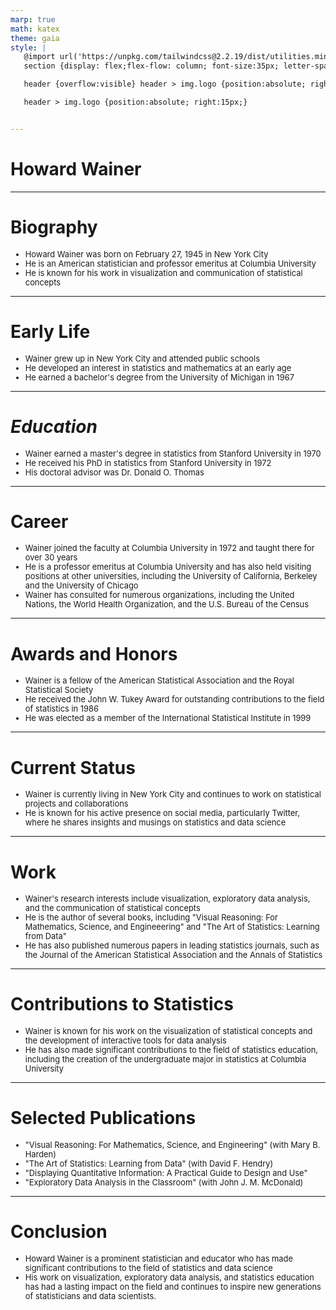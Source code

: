 ```yaml
---
marp: true
math: katex
theme: gaia
style: |
   @import url('https://unpkg.com/tailwindcss@2.2.19/dist/utilities.min.css');
   section {display: flex;flex-flow: column; font-size:35px; letter-spacing:1.4px;}

   header {overflow:visible} header > img.logo {position:absolute; right:15px;}

   header > img.logo {position:absolute; right:15px;}


---
```

<!-- backgroundColor: white -->
<!-- _class: lead -->

 # Howard Wainer

---
<style scoped>p,li {font-size:0.88em}</style>

 # Biography

- Howard Wainer was born on February 27, 1945 in New York City
- He is an American statistician and professor emeritus at Columbia University
- He is known for his work in visualization and communication of statistical concepts

---
<style scoped>p,li {font-size:0.88em}</style>

 # Early Life

- Wainer grew up in New York City and attended public schools
- He developed an interest in statistics and mathematics at an early age
- He earned a bachelor's degree from the University of Michigan in 1967

---
<style scoped>p,li {font-size:0.88em}</style>

 # _Education_
- Wainer earned a master's degree in statistics from Stanford University in 1970
- He received his PhD in statistics from Stanford University in 1972
- His doctoral advisor was Dr. Donald O. Thomas


---
<style scoped>p,li {font-size:0.88em}</style>

 # Career

- Wainer joined the faculty at Columbia University in 1972 and taught there for over 30 years
- He is a professor emeritus at Columbia University and has also held visiting positions at other universities, including the University of California, Berkeley and the University of Chicago
- Wainer has consulted for numerous organizations, including the United Nations, the World Health Organization, and the U.S. Bureau of the Census

---
<style scoped>p,li {font-size:0.88em}</style>

 # Awards and Honors

- Wainer is a fellow of the American Statistical Association and the Royal Statistical Society
- He received the John W. Tukey Award for outstanding contributions to the field of statistics in 1986
- He was elected as a member of the International Statistical Institute in 1999

---
<style scoped>p,li {font-size:0.92em}</style>

 # Current Status

- Wainer is currently living in New York City and continues to work on statistical projects and collaborations
- He is known for his active presence on social media, particularly Twitter, where he shares insights and musings on statistics and data science

---
<style scoped>p,li {font-size:0.88em}</style>

 # Work

- Wainer's research interests include visualization, exploratory data analysis, and the communication of statistical concepts
- He is the author of several books, including "Visual Reasoning: For Mathematics, Science, and Engineeering" and "The Art of Statistics: Learning from Data"
- He has also published numerous papers in leading statistics journals, such as the Journal of the American Statistical Association and the Annals of Statistics

---
<style scoped>p,li {font-size:0.92em}</style>

 # Contributions to Statistics

- Wainer is known for his work on the visualization of statistical concepts and the development of interactive tools for data analysis
- He has also made significant contributions to the field of statistics education, including the creation of the undergraduate major in statistics at Columbia University

---
<style scoped>p,li {font-size:0.84em}</style>

 # Selected Publications

- "Visual Reasoning: For Mathematics, Science, and Engineering" (with Mary B. Harden)
- "The Art of Statistics: Learning from Data" (with David F. Hendry)
- "Displaying Quantitative Information: A Practical Guide to Design and Use"
- "Exploratory Data Analysis in the Classroom" (with John J. M. McDonald)

---
<style scoped>p,li {font-size:0.92em}</style>

 # Conclusion
- Howard Wainer is a prominent statistician and educator who has made significant contributions to the field of statistics and data science
- His work on visualization, exploratory data analysis, and statistics education has had a lasting impact on the field and continues to inspire new generations of statisticians and data scientists.
